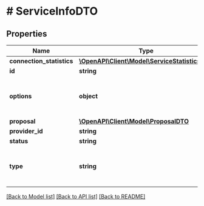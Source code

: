# # ServiceInfoDTO

## Properties

Name | Type | Description | Notes
------------ | ------------- | ------------- | -------------
**connection_statistics** | [**\OpenAPI\Client\Model\ServiceStatisticsDTO**](ServiceStatisticsDTO.md) |  | [optional]
**id** | **string** |  | [optional]
**options** | **object** | options with which service was started. Every service has a unique list of allowed options. | [optional]
**proposal** | [**\OpenAPI\Client\Model\ProposalDTO**](ProposalDTO.md) |  | [optional]
**provider_id** | **string** | provider identity | [optional]
**status** | **string** |  | [optional]
**type** | **string** | service type. Possible values are \&quot;openvpn\&quot;, \&quot;wireguard\&quot; and \&quot;noop\&quot; | [optional]

[[Back to Model list]](../../README.md#models) [[Back to API list]](../../README.md#endpoints) [[Back to README]](../../README.md)
